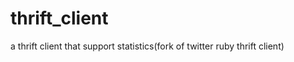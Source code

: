 thrift_client
=============

a thrift client that support statistics(fork of twitter ruby thrift client)
